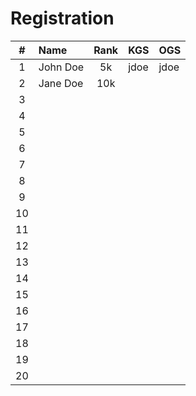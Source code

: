 # Registration

| #     | Name        | Rank        | KGS | OGS |
| :---: | :-------- | :---------: | :--- | :--- |
| 1     | John Doe    | 5k          | jdoe | jdoe |
| 2     | Jane Doe    | 10k         |      |      |
| 3     | 				    | 		        |      |      |
| 4     | 					  |          		|      |      |
| 5     |             |             |      |      |
| 6     |             |             |      |      |
| 7     |             |             |      |      |
| 8     |             |             |      |      |
| 9     |             |             |      |      |
| 10    |             |             |      |      |
| 11     |             |             |      |      |
| 12     |             |             |      |      |
| 13     |             |             |      |      |
| 14     |             |             |      |      |
| 15     |             |             |      |      |
| 16     |             |             |      |      |
| 17     |             |             |      |      |
| 18     |             |             |      |      |
| 19     |             |             |      |      |
| 20     |             |             |      |      |

